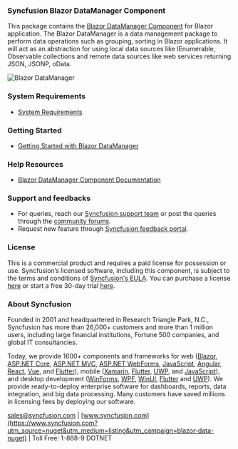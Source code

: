 ### Syncfusion Blazor DataManager Component

This package contains the [Blazor DataManager Component](https://blazor.syncfusion.com/documentation/data/getting-started?utm_source=nuget&utm_medium=listing&utm_campaign=blazor-data-nuget) for Blazor application. The Blazor DataManager is a data management package to perform data operations such as grouping, sorting in Blazor applications. It will act as an abstraction for using local data sources like IEnumerable, Observable collections and remote data sources like web services returning JSON, JSONP, oData.

![Blazor DataManager](https://raw.githubusercontent.com/SyncfusionExamples/nuget-img/master/blazor/blazor-data-manager.png)

### System Requirements

* [System Requirements](https://blazor.syncfusion.com/documentation/system-requirements?utm_source=nuget&utm_medium=listing&utm_campaign=blazor-data-nuget)

### Getting Started

* [Getting Started with Blazor DataManager](https://blazor.syncfusion.com/documentation/data/getting-started?utm_source=nuget&utm_medium=listing&utm_campaign=blazor-data-nuget)

### Help Resources

* [Blazor DataManager Component Documentation](https://blazor.syncfusion.com/documentation/data/getting-started?utm_source=nuget&utm_medium=listing&utm_campaign=blazor-data-nuget)

### Support and feedbacks

* For queries, reach our [Syncfusion support team](https://www.syncfusion.com/support/directtrac/incidents/newincident?utm_source=nuget&utm_medium=listing&utm_campaign=blazor-data-nuget) or post the queries through the [community forums](https://www.syncfusion.com/forums/blazor-components?utm_source=nuget&utm_medium=listing&utm_campaign=blazor-data-nuget). 
* Request new feature through [Syncfusion feedback portal](https://www.syncfusion.com/feedback/blazor-components?utm_source=nuget&utm_medium=listing&utm_campaign=blazor-data-nuget).

### License

This is a commercial product and requires a paid license for possession or use. Syncfusion’s licensed software, including this component, is subject to the terms and conditions of [Syncfusion's EULA](https://www.syncfusion.com/eula/es/?utm_source=nuget&utm_medium=listing&utm_campaign=blazor-data-nuget). You can purchase a license [here](https://www.syncfusion.com/sales/products?utm_source=nuget&utm_medium=listing&utm_campaign=blazor-data-nuget) or start a free 30-day trial [here](https://www.syncfusion.com/account/manage-trials/start-trials?utm_source=nuget&utm_medium=listing&utm_campaign=blazor-data-nuget).

### About Syncfusion

Founded in 2001 and headquartered in Research Triangle Park, N.C., Syncfusion has more than 26,000+ customers and more than 1 million users, including large financial institutions, Fortune 500 companies, and global IT consultancies.
 
Today, we provide 1600+ components and frameworks for web ([Blazor](https://www.syncfusion.com/blazor-components?utm_source=nuget&utm_medium=listing&utm_campaign=blazor-data-nuget), [ASP.NET Core](https://www.syncfusion.com/aspnet-core-ui-controls?utm_source=nuget&utm_medium=listing&utm_campaign=blazor-data-nuget), [ASP.NET MVC](https://www.syncfusion.com/aspnet-mvc-ui-controls?utm_source=nuget&utm_medium=listing&utm_campaign=blazor-data-nuget), [ASP.NET WebForms](https://www.syncfusion.com/jquery/aspnet-webforms-ui-controls?utm_source=nuget&utm_medium=listing&utm_campaign=blazor-data-nuget), [JavaScript](https://www.syncfusion.com/javascript-ui-controls?utm_source=nuget&utm_medium=listing&utm_campaign=blazor-data-nuget), [Angular](https://www.syncfusion.com/angular-ui-components?utm_source=nuget&utm_medium=listing&utm_campaign=blazor-data-nuget), [React](https://www.syncfusion.com/react-ui-components?utm_source=nuget&utm_medium=listing&utm_campaign=blazor-data-nuget), [Vue](https://www.syncfusion.com/vue-ui-components?utm_source=nuget&utm_medium=listing&utm_campaign=blazor-data-nuget), and [Flutter](https://www.syncfusion.com/flutter-widgets?utm_source=nuget&utm_medium=listing&utm_campaign=blazor-data-nuget)), mobile ([Xamarin](https://www.syncfusion.com/xamarin-ui-controls?utm_source=nuget&utm_medium=listing&utm_campaign=blazor-data-nuget), [Flutter](https://www.syncfusion.com/flutter-widgets?utm_source=nuget&utm_medium=listing&utm_campaign=blazor-data-nuget), [UWP](https://www.syncfusion.com/uwp-ui-controls?utm_source=nuget&utm_medium=listing&utm_campaign=blazor-data-nuget), and [JavaScript](https://www.syncfusion.com/javascript-ui-controls?utm_source=nuget&utm_medium=listing&utm_campaign=blazor-data-nuget)), and desktop development ([WinForms](https://www.syncfusion.com/winforms-ui-controls?utm_source=nuget&utm_medium=listing&utm_campaign=blazor-data-nuget), [WPF](https://www.syncfusion.com/wpf-controls?utm_source=nuget&utm_medium=listing&utm_campaign=blazor-data-nuget), [WinUI](https://www.syncfusion.com/winui-controls?utm_source=nuget&utm_medium=listing&utm_campaign=blazor-data-nuget), [Flutter](https://www.syncfusion.com/flutter-widgets?utm_source=nuget&utm_medium=listing&utm_campaign=blazor-data-nuget) and [UWP](https://www.syncfusion.com/uwp-ui-controls?utm_source=nuget&utm_medium=listing&utm_campaign=blazor-data-nuget)). We provide ready-to-deploy enterprise software for dashboards, reports, data integration, and big data processing. Many customers have saved millions in licensing fees by deploying our software.

[sales@syncfusion.com](mailto:sales@syncfusion.com?Subject=Syncfusion%20Blazor%20-%20NuGet) | [www.syncfusion.com](https://www.syncfusion.com?utm_source=nuget&utm_medium=listing&utm_campaign=blazor-data-nuget) | Toll Free: 1-888-9 DOTNET